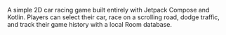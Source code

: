 A simple 2D car racing game built entirely with Jetpack Compose and Kotlin.
Players can select their car, race on a scrolling road, dodge traffic, and track their game history with a local Room database.
